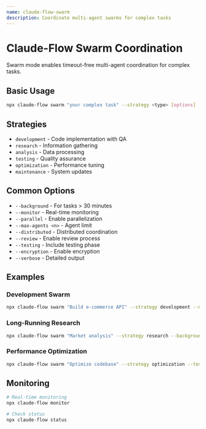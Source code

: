 ```yaml
---
name: claude-flow-swarm
description: Coordinate multi-agent swarms for complex tasks
---
```


# Claude-Flow Swarm Coordination

Swarm mode enables timeout-free multi-agent coordination for complex tasks.

## Basic Usage
```bash
npx claude-flow swarm "your complex task" --strategy <type> [options]
```

## Strategies
- `development` - Code implementation with QA
- `research` - Information gathering
- `analysis` - Data processing
- `testing` - Quality assurance
- `optimization` - Performance tuning
- `maintenance` - System updates

## Common Options
- `--background` - For tasks > 30 minutes
- `--monitor` - Real-time monitoring
- `--parallel` - Enable parallelization
- `--max-agents <n>` - Agent limit
- `--distributed` - Distributed coordination
- `--review` - Enable review process
- `--testing` - Include testing phase
- `--encryption` - Enable encryption
- `--verbose` - Detailed output

## Examples

### Development Swarm
```bash
npx claude-flow swarm "Build e-commerce API" --strategy development --monitor --review
```

### Long-Running Research
```bash
npx claude-flow swarm "Market analysis" --strategy research --background --distributed
```

### Performance Optimization
```bash
npx claude-flow swarm "Optimize codebase" --strategy optimization --testing --parallel
```

## Monitoring
```bash
# Real-time monitoring
npx claude-flow monitor

# Check status
npx claude-flow status
```

